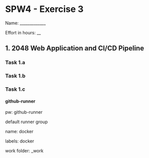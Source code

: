SPW4 - Exercise 3
=================

Name: _____________

Effort in hours: __

## 1. 2048 Web Application and CI/CD Pipeline

### Task 1.a

<!--- describe your solution here --->

### Task 1.b

<!--- describe your solution here --->

### Task 1.c

#### github-runner

pw: github-runner

default runner group

name: docker

labels: docker

work folder: _work

